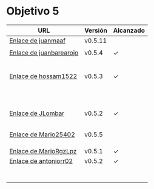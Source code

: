 # Objetivo 5


| URL                                                                             | Versión | Alcanzado |
|---------------------------------------------------------------------------------|---------|-----------|
| [Enlace de juanmaaf](https://github.com/juanmaaf/MoneyController/pull/32) |  v0.5.11       |           |
| <!-- Enlace de giorgiogiovanni -->                                              |         |           |
| [Enlace de juanbarearojo](https://github.com/juanbarearojo/privateChef/pull/34) | v0.5.4  | ✓         |
| <!-- Enlace de sweetiepitie -->                                                 |         |           |
| <!-- Enlace de jacarmona364 -->                                                 |         |           |
| <!-- Enlace de lmchaves -->                                                     |         |           |
| <!-- Enlace de FabriConde -->                                                   |         |           |
| <!-- Enlace de FerniCuesta -->                                                  |         |           |
| <!-- Enlace de adiazcencillo -->                                                |         |           |
| [Enlace de hossam1522](https://github.com/hossam1522/ModaTrack/pull/38)         | v0.5.3  | ✓         |
| <!-- Enlace de clara99gf -->                                                    |         |           |
| <!-- Enlace de Antoniogm03 -->                                                  |         |           |
| <!-- Enlace de SantiGarvin -->                                                  |         |           |
| <!-- Enlace de evaanngiil -->                                                   |         |           |
| <!-- Enlace de blancagiron -->                                                  |         |           |
| <!-- Enlace de GaelGoncalba -->                                                 |         |           |
| <!-- Enlace de abbonno -->                                                      |         |           |
| <!-- Enlace de oscargr-ugr -->                                                  |         |           |
| <!-- Enlace de davidgutierrezperez -->                                          |         |           |
| <!-- Enlace de MatteoImbrosciano -->                                            |         |           |
| <!-- Enlace de Katakuri00 -->                                                   |         |           |
| <!-- Enlace de MCL-2024 -->                                                     |         |           |
| [Enlace de JLombar](https://github.com/JLombar/HorariosAutomatricula/pull/24)   | v0.5.2  | ✓         |
| <!-- Enlace de joselopez10014 -->                                               |         |           |
| <!-- Enlace de mmnuria -->                                                      |         |           |
| <!-- Enlace de M S C -->                                                        |         |           |
| <!-- Enlace de javiernavacapa -->                                               |         |           |
| <!-- Enlace de Carlosmapego8 -->                                                |         |           |
| [Enlace de Mario25402](https://github.com/Mario25402/AskETSIIT/pull/35)         | v0.5.5  |           |
| <!-- Enlace de Pablorc7 -->                                                     |         |           |
| <!-- Enlace de mrh117 -->                                                       |         |           |
| <!-- Enlace de LuRDR -->                                                        |         |           |
| [Enlace de MarioRgzLpz](https://github.com/MarioRgzLpz/ArbitrageBets/pull/35)   | v0.5.1  | ✓         |
| [Enlace de antoniorr02](https://github.com/antoniorr02/MenuConsulter/pull/28)   | v0.5.2  | ✓         |
| <!-- Enlace de alvarorcs2002 -->                                                |         |           |
| <!-- Enlace de eigenric -->                                                     |         |           |
| <!-- Enlace de enger2003 -->                                                    |         |           |
| <!-- Enlace de wickeet -->                                                      |         |           |
| <!-- Enlace de ChinChainis -->                                                  |         |           |
| <!-- Enlace de anavaln -->                                                      |         |           |
| <!-- Enlace de pablotl0 -->                                                     |         |           |
